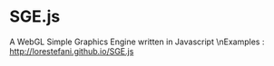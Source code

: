 # SGE.js
A WebGL Simple Graphics Engine written in Javascript
\nExamples : http://lorestefani.github.io/SGE.js
